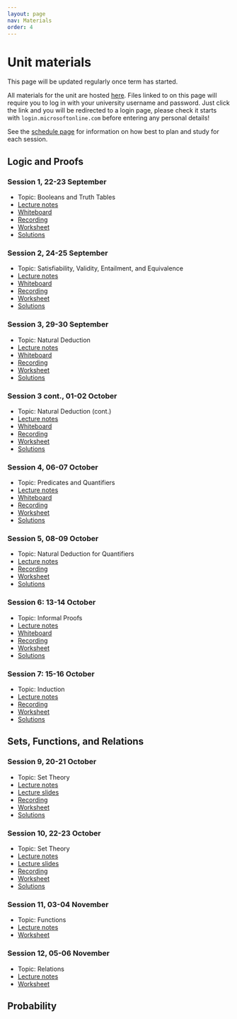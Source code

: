 ```yaml
---
layout: page
nav: Materials
order: 4
---
```


# Unit materials

This page will be updated regularly once term has started.

All materials for the unit are hosted [here](https://uob.sharepoint.com/teams/UnitTeams-COMS10014-2025-26-TB-1-A/Class%20Materials).
Files linked to on this page will require you to log in with your university username and password. Just click the link and you will be redirected to a login page, please check it starts with `login.microsoftonline.com` before entering any personal details! 
<!-- Never, ever enter your university password on a site without checking first whether it is the real login page or a fake one trying to steal your account (and your maintenance loan) - the real one starts with the address mentioned and your browser must not give any kind of security warning when you are on the page. -->

See the [schedule page](schedule.html) for information on how best to plan and study for each session.

## Logic and Proofs

### Session 1, 22-23 September

  - Topic: Booleans and Truth Tables
  - [Lecture notes](https://uob.sharepoint.com/teams/UnitTeams-COMS10014-2025-26-TB-1-A/Class%20Materials/Notes/Part%201%20-%20Logic%20and%20Proofs/01-booleans.pdf) 
  - [Whiteboard](https://uob.sharepoint.com/teams/UnitTeams-COMS10014-2025-26-TB-1-A/Class%20Materials/Notes/Part%201%20-%20Logic%20and%20Proofs/01-booleans-whiteboard.pdf) 
  - [Recording](https://mediasite.bris.ac.uk/Mediasite/Play/8a94c9c252174e7e9dce6cb2f467f96d1d)
  - [Worksheet](https://uob.sharepoint.com/teams/UnitTeams-COMS10014-2025-26-TB-1-A/Class%20Materials/Worksheets/Part%201%20-%20Logic%20and%20Proofs/w01-booleans_questions.pdf)
  - [Solutions](https://uob.sharepoint.com/teams/UnitTeams-COMS10014-2025-26-TB-1-A/Class%20Materials/Worksheets/Part%201%20-%20Logic%20and%20Proofs/w01-booleans_solutions.pdf)

### Session 2, 24-25 September

  - Topic: Satisfiability, Validity, Entailment, and Equivalence
  - [Lecture notes](https://uob.sharepoint.com/teams/UnitTeams-COMS10014-2025-26-TB-1-A/Class%20Materials/Notes/Part%201%20-%20Logic%20and%20Proofs/02-propositions.pdf)
  - [Whiteboard](https://uob.sharepoint.com/teams/UnitTeams-COMS10014-2025-26-TB-1-A/Class%20Materials/Notes/Part%201%20-%20Logic%20and%20Proofs/02-propositions-whiteboard.pdf) 
  - [Recording](https://mediasite.bris.ac.uk/Mediasite/Play/695f501726a14fb8ab9af5e4fc308a2d1d)
  - [Worksheet](https://uob.sharepoint.com/teams/UnitTeams-COMS10014-2025-26-TB-1-A/Class%20Materials/Worksheets/Part%201%20-%20Logic%20and%20Proofs/w02-propositions_questions.pdf)
  - [Solutions](https://uob.sharepoint.com/teams/UnitTeams-COMS10014-2025-26-TB-1-A/Class%20Materials/Worksheets/Part%201%20-%20Logic%20and%20Proofs/w02-propositions_solutions.pdf)

### Session 3, 29-30 September

  - Topic: Natural Deduction
  - [Lecture notes](https://uob.sharepoint.com/teams/UnitTeams-COMS10014-2025-26-TB-1-A/Class%20Materials/Notes/Part%201%20-%20Logic%20and%20Proofs/03-deduction.pdf)
  - [Whiteboard](https://uob.sharepoint.com/teams/UnitTeams-COMS10014-2025-26-TB-1-A/Class%20Materials/Notes/Part%201%20-%20Logic%20and%20Proofs/03-deduction-whiteboard.pdf) 
  - [Recording](https://mediasite.bris.ac.uk/Mediasite/Play/82cc84364e2742d4913568486fdec8851d)
  - [Worksheet](https://uob.sharepoint.com/teams/UnitTeams-COMS10014-2025-26-TB-1-A/Class%20Materials/Worksheets/Part%201%20-%20Logic%20and%20Proofs/w03-deduction_questions.pdf)
  - [Solutions](https://uob.sharepoint.com/teams/UnitTeams-COMS10014-2025-26-TB-1-A/Class%20Materials/Worksheets/Part%201%20-%20Logic%20and%20Proofs/w03-deduction_solutions.pdf)

### Session 3 cont., 01-02 October

  - Topic: Natural Deduction (cont.)
  - [Lecture notes](https://uob.sharepoint.com/teams/UnitTeams-COMS10014-2025-26-TB-1-A/Class%20Materials/Notes/Part%201%20-%20Logic%20and%20Proofs/03-deduction.pdf)
  - [Whiteboard](https://uob.sharepoint.com/teams/UnitTeams-COMS10014-2025-26-TB-1-A/Class%20Materials/Notes/Part%201%20-%20Logic%20and%20Proofs/03-deduction-whiteboard2.pdf) 
  - [Recording](https://mediasite.bris.ac.uk/Mediasite/Play/b33e6a8d7de04e5b8567eeff501a1f621d)
  - [Worksheet](https://uob.sharepoint.com/teams/UnitTeams-COMS10014-2025-26-TB-1-A/Class%20Materials/Worksheets/Part%201%20-%20Logic%20and%20Proofs/w03-deduction_questions.pdf)
  - [Solutions](https://uob.sharepoint.com/teams/UnitTeams-COMS10014-2025-26-TB-1-A/Class%20Materials/Worksheets/Part%201%20-%20Logic%20and%20Proofs/w03-deduction_solutions.pdf)


### Session 4, 06-07 October

  - Topic: Predicates and Quantifiers
  - [Lecture notes](https://uob.sharepoint.com/teams/UnitTeams-COMS10014-2025-26-TB-1-A/Class%20Materials/Notes/Part%201%20-%20Logic%20and%20Proofs/04-predicates.pdf)
  - [Whiteboard](https://uob.sharepoint.com/teams/UnitTeams-COMS10014-2025-26-TB-1-A/Class%20Materials/Notes/Part%201%20-%20Logic%20and%20Proofs/04-predicates-whiteboard.pdf) 
  - [Recording](https://mediasite.bris.ac.uk/Mediasite/Play/fce80a0caf5e4f3a8ac9a225df8ab1d71d)
  - [Worksheet](https://uob.sharepoint.com/teams/UnitTeams-COMS10014-2025-26-TB-1-A/Class%20Materials/Worksheets/Part%201%20-%20Logic%20and%20Proofs/w04-predicates_questions.pdf)
  - [Solutions](https://uob.sharepoint.com/teams/UnitTeams-COMS10014-2025-26-TB-1-A/Class%20Materials/Worksheets/Part%201%20-%20Logic%20and%20Proofs/w04-predicates_solutions.pdf)

### Session 5, 08-09 October

  - Topic: Natural Deduction for Quantifiers
  - [Lecture notes](https://uob.sharepoint.com/teams/UnitTeams-COMS10014-2025-26-TB-1-A/Class%20Materials/Notes/Part%201%20-%20Logic%20and%20Proofs/05-deduction.pdf)
  - [Recording](https://mediasite.bris.ac.uk/Mediasite/Play/3d46886d1d73426dab63adcca8c4b2981d)
  - [Worksheet](https://uob.sharepoint.com/teams/UnitTeams-COMS10014-2025-26-TB-1-A/Class%20Materials/Worksheets/Part%201%20-%20Logic%20and%20Proofs/w05-deduction_questions.pdf)
  - [Solutions](https://uob.sharepoint.com/teams/UnitTeams-COMS10014-2025-26-TB-1-A/Class%20Materials/Worksheets/Part%201%20-%20Logic%20and%20Proofs/w05-deduction_solutions.pdf)

### Session 6: 13-14 October

  - Topic: Informal Proofs
  - [Lecture notes](https://uob.sharepoint.com/teams/UnitTeams-COMS10014-2025-26-TB-1-A/Class%20Materials/Notes/Part%201%20-%20Logic%20and%20Proofs/06-informal.pdf)
  - [Whiteboard](https://uob.sharepoint.com/teams/UnitTeams-COMS10014-2025-26-TB-1-A/Class%20Materials/Notes/Part%201%20-%20Logic%20and%20Proofs/06-informal-whiteboard.pdf)
  - [Recording](https://mediasite.bris.ac.uk/Mediasite/Play/7f9982b574b045f9a059be503934f18b1d)
  - [Worksheet](https://uob.sharepoint.com/teams/UnitTeams-COMS10014-2025-26-TB-1-A/Class%20Materials/Worksheets/Part%201%20-%20Logic%20and%20Proofs/w06-informal_questions.pdf)
  - [Solutions](https://uob.sharepoint.com/teams/UnitTeams-COMS10014-2025-26-TB-1-A/Class%20Materials/Worksheets/Part%201%20-%20Logic%20and%20Proofs/w06-informal_solutions.pdf)

### Session 7: 15-16 October

  - Topic: Induction
  - [Lecture notes](https://uob.sharepoint.com/teams/UnitTeams-COMS10014-2025-26-TB-1-A/Class%20Materials/Notes/Part%201%20-%20Logic%20and%20Proofs/07-induction.pdf)
  - [Recording](https://mediasite.bris.ac.uk/Mediasite/Play/9dc1e7198f7f49d2ab197919b4b620981d)
  - [Worksheet](https://uob.sharepoint.com/teams/UnitTeams-COMS10014-2025-26-TB-1-A/Class%20Materials/Worksheets/Part%201%20-%20Logic%20and%20Proofs/w07-induction_questions.pdf)
  - [Solutions](https://uob.sharepoint.com/teams/UnitTeams-COMS10014-2025-26-TB-1-A/Class%20Materials/Worksheets/Part%201%20-%20Logic%20and%20Proofs/w07-induction_solutions.pdf)

## Sets, Functions, and Relations

### Session 9, 20-21 October

  - Topic: Set Theory
  - [Lecture notes](https://uob.sharepoint.com/:b:/r/teams/UnitTeams-COMS10014-2025-26-TB-1-A/Class%20Materials/Notes/Part%202%20-%20Sets,%20Functions,%20and%20Relations/09-set-theory.pdf?csf=1&web=1&e=uq4jYr)
  - [Lecture slides](https://uob.sharepoint.com/:b:/r/teams/UnitTeams-COMS10014-2025-26-TB-1-A/Class%20Materials/Notes/Part%202%20-%20Sets,%20Functions,%20and%20Relations/09-set-theory-slides.pdf?csf=1&web=1&e=xgf2E5)
  - [Recording](https://mediasite.bris.ac.uk/Mediasite/Play/989ec0b2ff99442692448c2ce79411691d)
  - [Worksheet](https://uob.sharepoint.com/:b:/r/teams/UnitTeams-COMS10014-2025-26-TB-1-A/Class%20Materials/Worksheets/Part%202%20-%20Sets,%20Functions,%20and%20Relations/w09-sets_questions.pdf?csf=1&web=1&e=LO7rUS)
  - [Solutions](https://uob.sharepoint.com/:b:/r/teams/UnitTeams-COMS10014-2025-26-TB-1-A/Class%20Materials/Worksheets/Part%202%20-%20Sets,%20Functions,%20and%20Relations/w09-sets_solutions.pdf?csf=1&web=1&e=qbI3KC)

### Session 10, 22-23 October

  - Topic: Set Theory
  - [Lecture notes](https://uob.sharepoint.com/:b:/r/teams/UnitTeams-COMS10014-2025-26-TB-1-A/Class%20Materials/Notes/Part%202%20-%20Sets,%20Functions,%20and%20Relations/10-set-theory.pdf?csf=1&web=1&e=e4vpRB)
  - [Lecture slides](https://uob.sharepoint.com/:b:/r/teams/UnitTeams-COMS10014-2025-26-TB-1-A/Class%20Materials/Notes/Part%202%20-%20Sets,%20Functions,%20and%20Relations/10-set-theory-slides.pdf?csf=1&web=1&e=UedgH6)
  - [Recording](https://mediasite.bris.ac.uk/Mediasite/Play/d21cdf864cc74739819280de39182aa71d)
  - [Worksheet](https://uob.sharepoint.com/:b:/r/teams/UnitTeams-COMS10014-2025-26-TB-1-A/Class%20Materials/Worksheets/Part%202%20-%20Sets,%20Functions,%20and%20Relations/w10-sets_questions.pdf?csf=1&web=1&e=0na2Q7)  
  - [Solutions](https://uob.sharepoint.com/:b:/r/teams/UnitTeams-COMS10014-2025-26-TB-1-A/Class%20Materials/Worksheets/Part%202%20-%20Sets,%20Functions,%20and%20Relations/w10-sets_solutions.pdf?csf=1&web=1&e=kmHP02)

### Session 11, 03-04 November

  - Topic: Functions
  - [Lecture notes](https://uob.sharepoint.com/:b:/r/teams/UnitTeams-COMS10014-2025-26-TB-1-A/Class%20Materials/Notes/Part%202%20-%20Sets,%20Functions,%20and%20Relations/11-functions.pdf?csf=1&web=1&e=6RbUrx)
  - [Worksheet](https://uob.sharepoint.com/:b:/r/teams/UnitTeams-COMS10014-2025-26-TB-1-A/Class%20Materials/Worksheets/Part%202%20-%20Sets,%20Functions,%20and%20Relations/w11-functions_questions.pdf?csf=1&web=1&e=gblDmW)

### Session 12, 05-06 November

  - Topic: Relations
  - [Lecture notes](https://uob.sharepoint.com/:b:/r/teams/UnitTeams-COMS10014-2025-26-TB-1-A/Class%20Materials/Notes/Part%202%20-%20Sets,%20Functions,%20and%20Relations/12-relations.pdf?csf=1&web=1&e=5wj51H)
  - [Worksheet](https://uob.sharepoint.com/:b:/r/teams/UnitTeams-COMS10014-2025-26-TB-1-A/Class%20Materials/Worksheets/Part%202%20-%20Sets,%20Functions,%20and%20Relations/w12-relations_questions.pdf?csf=1&web=1&e=ugZPsf)

## Probability